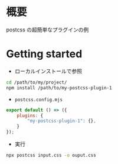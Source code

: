 # 概要

postcss の超簡単なプラグインの例

# Getting started

* ローカルインストールで参照

```sh
cd /path/to/my/project/
npm install /path/to/my-postcss-plugin-1
```

* `postcss.config.mjs`

```postcss.config.mjs
export default () => ({
    plugins: {
        "my-postcss-plugin-1": {},
    }
});
```

* 実行

```sh
npx postcss input.css -o ouput.css
```
